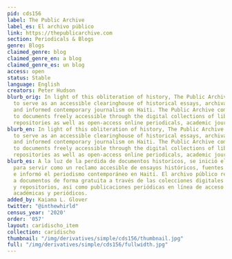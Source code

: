 ```yaml
---
pid: cds156
label: The Public Archive
label_es: El archivo público
link: https://thepublicarchive.com
section: Periodicals & Blogs
genre: Blogs
claimed_genre: blog
claimed_genre_en: a blog
claimed_genre_es: un blog
access: open
status: Stable
language: English
creators: Peter Hudson
blurb_orig: In light of this obliteration of history, The Public Archive was initiated
  to serve as an accessible clearinghouse of historical essays, archival sources,
  and informed contemporary journalism on Haiti. The Public Archive compiles links
  to documents freely accessible through the digital collections of libraries and
  repositories as well as open-access online periodicals, academic journals and newspapers.
blurb_en: In light of this obliteration of history, The Public Archive was initiated
  to serve as an accessible clearinghouse of historical essays, archival sources,
  and informed contemporary journalism on Haiti. The Public Archive compiles links
  to documents freely accessible through the digital collections of libraries and
  repositories as well as open-access online periodicals, academic journals and newspapers.
blurb_es: A la luz de la perdida de documentos historicos, se inició el archivo público
  para servir como un reclamo accesible de ensayos históricos, fuentes de archivo
  e informó el periodismo contemporáneo en Haití. El archivo público recopila enlaces
  a documentos de forma gratuita a través de las colecciones digitales de bibliotecas
  y repositorios, así como publicaciones periódicas en línea de acceso abierto, revistas
  académicas y periódicos.
added_by: Kaiama L. Glover
twitter: "@inthewhirld"
census_year: '2020'
order: '057'
layout: caridischo_item
collection: caridischo
thumbnail: "/img/derivatives/simple/cds156/thumbnail.jpg"
full: "/img/derivatives/simple/cds156/fullwidth.jpg"
---
```

